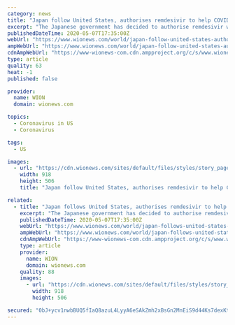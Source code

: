 ```yaml
---
category: news
title: "Japan follow United States, authorises remdesivir to help COVID-19 patients in critical stages"
excerpt: "The Japanese government has decided to authorise remdesivir which is an antiviral drug to treat the coronavirus patients.  Also read: Gilead starts clinical trials of Remdesivir with US lawmakers curious about selling price Japan has become the second country after the United States to authorise the drug as an emergency dose to treat the patients in severe cases."
publishedDateTime: 2020-05-07T17:35:00Z
webUrl: "https://www.wionews.com/world/japan-follow-united-states-authorises-remdesivir-to-help-covid-19-patients-in-critical-stages-297306"
ampWebUrl: "https://www.wionews.com/world/japan-follow-united-states-authorises-remdesivir-to-help-covid-19-patients-in-critical-stages-297306/amp"
cdnAmpWebUrl: "https://www-wionews-com.cdn.ampproject.org/c/s/www.wionews.com/world/japan-follow-united-states-authorises-remdesivir-to-help-covid-19-patients-in-critical-stages-297306/amp"
type: article
quality: 63
heat: -1
published: false

provider:
  name: WION
  domain: wionews.com

topics:
  - Coronavirus in US
  - Coronavirus

tags:
  - US

images:
  - url: "https://cdn.wionews.com/sites/default/files/styles/story_page/public/2020/05/07/139641-untitled-design-1.jpg?itok=EFZ5Ktbv"
    width: 918
    height: 506
    title: "Japan follow United States, authorises remdesivir to help COVID-19 patients in critical stages"

related:
  - title: "Japan follows United States, authorises remdesivir to help COVID-19 patients in critical stages"
    excerpt: "The Japanese government has decided to authorise remdesivir which is an antiviral drug to treat the coronavirus patients.  Also read: Gilead starts clinical trials of Remdesivir with US lawmakers curious about selling price Japan has become the second country after the United States to authorise the drug as an emergency dose to treat the patients in severe cases."
    publishedDateTime: 2020-05-07T17:35:00Z
    webUrl: "https://www.wionews.com/world/japan-follows-united-states-authorises-remdesivir-to-help-covid-19-patients-in-critical-stages-297306"
    ampWebUrl: "https://www.wionews.com/world/japan-follows-united-states-authorises-remdesivir-to-help-covid-19-patients-in-critical-stages-297306/amp"
    cdnAmpWebUrl: "https://www-wionews-com.cdn.ampproject.org/c/s/www.wionews.com/world/japan-follows-united-states-authorises-remdesivir-to-help-covid-19-patients-in-critical-stages-297306/amp"
    type: article
    provider:
      name: WION
      domain: wionews.com
    quality: 88
    images:
      - url: "https://cdn.wionews.com/sites/default/files/styles/story_page/public/2020/05/07/139641-untitled-design-1.jpg?itok=EFZ5Ktbv"
        width: 918
        height: 506

secured: "0bJ+ycv1nwbBUQ5fIaQ8azuL4LyyA6eSAkZmh2xBsGn2MnEiS9d44Ks7dexKtl5YcraTtoRMz4f8b/ZGE713UiNa0WnpzT5NQzxPj4xuU24pPr6t5cdduYNVh3qq0qUuqo0bDUDFKIqWBjutdyXyZjUeTfZJq2x6dD4wg4fmQPQWJJjO+8v3DGK/KyBZB94r4MhvdrQWy2Ijrv4FIrLm00ae0HSbvI9InpnSoMJdd8mnqiInN1b3XyvG2vMk8Ct/EH5yWZLPQqarN3uMZMR/YCP5oqGVZ68NPIRd7pnE5Fomv2Mbm0aw9WBhpLe0MlrJMwvk/i2cFDjrwWVTYAE7bUWqopHWjg4CmylY/QSm/2R4X/dicKjpl6neM8mugqkXj4rD/Tm9x5upFYFrhTTfdGfiEZTJle5DpeyBJoHrzuQrQ4IZrgjih7yd3uKfpsRjOhiQS95L/I+1RW9Wi2rlvBRWnQAlZHbkQTM4n9QCsRc=;xuO8aN3m5o0eckoiIpxvNA=="
---
```


